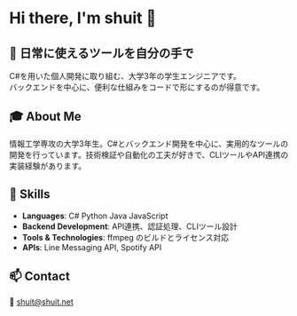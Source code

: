 # Hi there, I'm shuit 👋

## 🚀 日常に使えるツールを自分の手で

C#を用いた個人開発に取り組む、大学3年の学生エンジニアです。  
バックエンドを中心に、便利な仕組みをコードで形にするのが得意です。

## 🎓 About Me

情報工学専攻の大学3年生。C#とバックエンド開発を中心に、実用的なツールの開発を行っています。技術検証や自動化の工夫が好きで、CLIツールやAPI連携の実装経験があります。


## 💪 Skills

- **Languages**: C# Python Java JavaScript
- **Backend Development**: API連携、認証処理、CLIツール設計
- **Tools & Technologies**: ffmpeg のビルドとライセンス対応
- **APIs**: Line Messaging API, Spotify API

## 📫 Contact

📧 [shuit@shuit.net](mailto:shuit@shuit.net)

